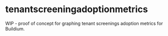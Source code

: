 tenantscreeningadoptionmetrics
==============================

WIP - proof of concept for graphing tenant screenings adoption metrics for Buildium.


